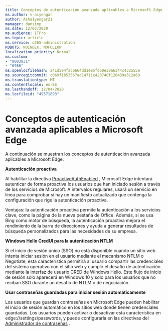 ```yaml
---
title: Conceptos de autenticación avanzada aplicables a Microsoft Edge
ms.author: v-aiyengar
author: AshaIyengar21
manager: dansimp
ms.date: 12/03/2020
ms.audience: ITPro
ms.topic: article
ms.service: o365-administration
ROBOTS: NOINDEX, NOFOLLOW
localization_priority: Normal
ms.custom:
- "9003931"
- "6986"
ms.openlocfilehash: 241d594fac6664dd1e85fd60e30a6344c432555e
ms.sourcegitcommit: c069f1b53567ad14711c423740f120439a312a60
ms.translationtype: MT
ms.contentlocale: es-ES
ms.lasthandoff: 12/04/2020
ms.locfileid: "49571893"
---
```

# <a name="advanced-authentication-concepts-applicable-to-microsoft-edge"></a>Conceptos de autenticación avanzada aplicables a Microsoft Edge

A continuación se muestran los conceptos de autenticación avanzada aplicables a Microsoft Edge:

**Autenticación proactiva**

Al habilitar la directiva [ProactiveAuthEnabled](https://go.microsoft.com/fwlink/?linkid=2134621) , Microsoft Edge intentará autenticar de forma proactiva los usuarios que han iniciado sesión a través de los servicios de Microsoft. A intervalos regulares, usará un servicio en línea para comprobar si hay un manifiesto actualizado que contenga la configuración que rige la autenticación proactiva.

Ventajas: la autenticación proactiva permite la autenticación a los servicios clave, como la página de la nueva pestaña de Office. Además, si se usa Bing como motor de búsqueda, la autenticación proactiva mejora el rendimiento de la barra de direcciones y ayuda a generar resultados de búsqueda personalizados para las necesidades de su empresa.

**Windows Hello CredUI para la autenticación NTLM**

Si el inicio de sesión único (SSO) no está disponible cuando un sitio web intenta iniciar sesión en el usuario mediante el mecanismo NTLM o Negotiate, esta característica permitirá al usuario compartir las credenciales del sistema operativo con el sitio web y cumplir el desafío de autenticación mediante la interfaz de usuario CRED de Windows Hello. Este flujo de inicio de sesión solo aparecerá en Windows 10 y solo para los usuarios que no reciban SSO durante un desafío de NTLM o de negociación.

**Usar contraseñas guardadas para iniciar sesión automáticamente**

Los usuarios que guardan contraseñas en Microsoft Edge pueden habilitar el inicio de sesión automático en los sitios web donde tienen credenciales guardadas. Los usuarios pueden activar o desactivar esta característica en edge://settings/passwords, y puede configurarla en las directivas del [Administrador de contraseñas](https://go.microsoft.com/fwlink/?linkid=2134622) .
